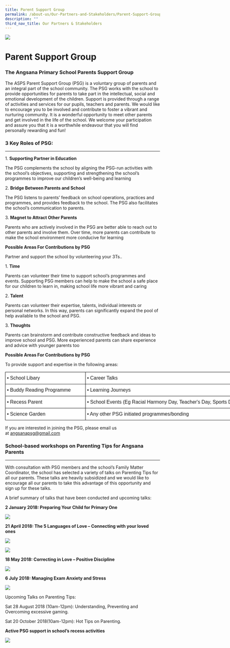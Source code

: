 ```yaml
---
title: Parent Support Group
permalink: /about-us/Our-Partners-and-Stakeholders/Parent-Support-Group/
description: ""
third_nav_title: Our Partners & Stakeholders
---
```

![](/images/About%20Us.jpg)

Parent Support Group
====================

### The Angsana Primary School Parents Support Group

The ASPS Parent Support Group (PSG) is a voluntary group of parents and an integral part of the school community. The PSG works with the school to provide opportunities for parents to take part in the intellectual, social and emotional development of the children. Support is provided through a range of activities and services for our pupils, teachers and parents. We would like to encourage you to be involved and contribute to foster a vibrant and nurturing community. It is a wonderful opportunity to meet other parents and get involved in the life of the school. We welcome your participation and assure you that it is a worthwhile endeavour that you will find personally rewarding and fun!

### 3 Key Roles of PSG:
-------------------

1. **Supporting Partner in Education**

The PSG complements the school by aligning the PSG-run activities with the school’s objectives, supporting and strengthening the school’s programmes to improve our children’s well-being and learning

  

2. **Bridge Between Parents and School**

The PSG listens to parents’ feedback on school operations, practices and programmes, and provides feedback to the school. The PSG also facilitates the school’s communication to parents.

  

3. **Magnet to Attract Other Parents**

Parents who are actively involved in the PSG are better able to reach out to other parents and involve them. Over time, more parents can contribute to make the school environment more conducive for learning

  

**Possible Areas For Contributions by PSG**

Partner and support the school by volunteering your 3Ts..

  

1. **Time**

Parents can volunteer their time to support school’s programmes and events. Supporting PSG members can help to make the school a safe place for our children to learn in, making school life more vibrant and caring

  

2. **Talent**

Parents can volunteer their expertise, talents, individual interests or personal networks. In this way, parents can significantly expand the pool of help available to the school and PSG.

  

3. **Thoughts**

Parents can brainstorm and contribute constructive feedback and ideas to improve school and PSG. More experienced parents can share experience and advice with younger parents too

  

**Possible Areas For Contributions by PSG**

To provide support and expertise in the following areas:

<style type="text/css">
.tg  {border-collapse:collapse;border-spacing:0;}
.tg td{border-color:black;border-style:solid;border-width:1px;font-family:Arial, sans-serif;font-size:14px;
  overflow:hidden;padding:10px 5px;word-break:normal;}
.tg th{border-color:black;border-style:solid;border-width:1px;font-family:Arial, sans-serif;font-size:14px;
  font-weight:normal;overflow:hidden;padding:10px 5px;word-break:normal;}
.tg .tg-5sko{background-color:#FFF;font-size:16px;text-align:left;vertical-align:top}
</style>
<table class="tg" style="undefined;table-layout: fixed; width: 822px">
<colgroup>
<col style="width: 261px">
<col style="width: 561px">
</colgroup>
<thead>
  <tr>
    <th class="tg-5sko">• School Libary</th>
    <th class="tg-5sko">• Career Talks</th>
  </tr>
</thead>
<tbody>
  <tr>
    <td class="tg-5sko">• Buddy Reading Programme</td>
    <td class="tg-5sko">• Learning Journeys</td>
  </tr>
  <tr>
    <td class="tg-5sko">• Recess Parent</td>
    <td class="tg-5sko">• School Events (Eg Racial Harmony Day, Teacher's Day, Sports Day)</td>
  </tr>
  <tr>
    <td class="tg-5sko">• Science Garden</td>
    <td class="tg-5sko">• Any other PSG initiated programmes/bonding</td>
  </tr>
</tbody>
</table>

If you are interested in joining the PSG, please email us at [angsanapsg@gmail.com](mailto:angsanapsg@gmail.com)


### School-based workshops on Parenting Tips for Angsana Parents
------------------------------------------------------------

With consultation with PSG members and the school’s Family Matter Coordinator, the school has selected a variety of talks on Parenting Tips for all our parents. These talks are heavily subsidized and we would like to encourage all our parents to take this advantage of this opportunity and sign up for these talks.

  

A brief summary of talks that have been conducted and upcoming talks:

  

**2 January 2018: Preparing Your Child for Primary One**

![](/images/PSG1.jpeg)

**21 April 2018: The 5 Languages of Love – Connecting with your loved ones**


![](/images/PSG2.jpeg)

![](/images/PSG3.jpeg)

**18 May 2018: Correcting in Love – Positive Discipline**

![](/images/psg04.jpg)

**6 July 2018: Managing Exam Anxiety and Stress**

![](/images/psg05.jpg)

Upcoming Talks on Parenting Tips:

  

Sat 28 August 2018 (10am-12pm): Understanding, Preventing and Overcoming excessive gaming.

Sat 20 October 2018(10am-12pm): Hot Tips on Parenting.

**Active PSG support in school’s recess activities**

![](/images/PSG.png)